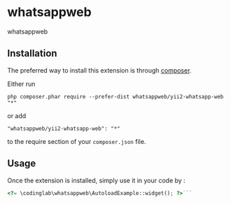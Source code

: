 whatsappweb
===========
whatsappweb

Installation
------------

The preferred way to install this extension is through [composer](http://getcomposer.org/download/).

Either run

```
php composer.phar require --prefer-dist whatsappweb/yii2-whatsapp-web "*"
```

or add

```
"whatsappweb/yii2-whatsapp-web": "*"
```

to the require section of your `composer.json` file.


Usage
-----

Once the extension is installed, simply use it in your code by  :

```php
<?= \codinglab\whatsappweb\AutoloadExample::widget(); ?>```